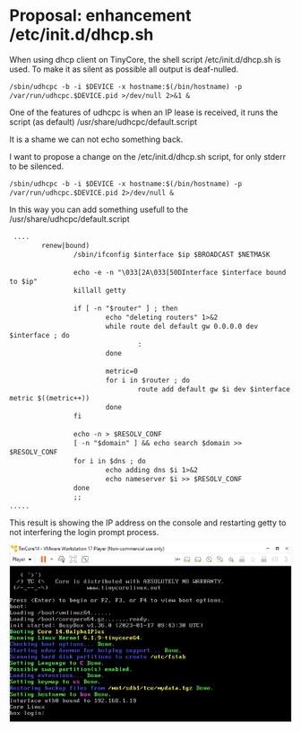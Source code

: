 # Proposal: enhancement /etc/init.d/dhcp.sh

When using dhcp client on TinyCore, the shell script /etc/init.d/dhcp.sh is used.
To make it as silent as possible all output is deaf-nulled.

```
/sbin/udhcpc -b -i $DEVICE -x hostname:$(/bin/hostname) -p /var/run/udhcpc.$DEVICE.pid >/dev/null 2>&1 &
```

One of the features of udhcpc is when an IP lease is received, it runs the script (as default)
/usr/share/udhcpc/default.script

It is a shame we can not echo something back.

I want to propose a change on the /etc/init.d/dhcp.sh script, for only stderr to be silenced.

```
/sbin/udhcpc -b -i $DEVICE -x hostname:$(/bin/hostname) -p /var/run/udhcpc.$DEVICE.pid 2>/dev/null &
```

In this way you can add something usefull to the /usr/share/udhcpc/default.script
```
 ....
        renew|bound)
                /sbin/ifconfig $interface $ip $BROADCAST $NETMASK

                echo -e -n "\033[2A\033[50DInterface $interface bound to $ip"
                killall getty

                if [ -n "$router" ] ; then
                        echo "deleting routers" 1>&2
                        while route del default gw 0.0.0.0 dev $interface ; do
                                :
                        done

                        metric=0
                        for i in $router ; do
                                route add default gw $i dev $interface metric $((metric++))
                        done
                fi

                echo -n > $RESOLV_CONF
                [ -n "$domain" ] && echo search $domain >> $RESOLV_CONF
                for i in $dns ; do
                        echo adding dns $i 1>&2
                        echo nameserver $i >> $RESOLV_CONF
                done
                ;;
.....
```

This result is showing the IP address on the console and restarting getty to not interfering the login prompt process.

![show ip at login prompt](show-ip.png)

